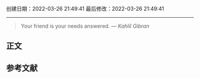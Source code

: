 
创建日期：2022-03-26 21:49:41
最后修改：2022-03-26 21:49:41
- - -
> Your friend is your needs answered.
> — <cite>Kahlil Gibran</cite>

## 正文

## 参考文献
